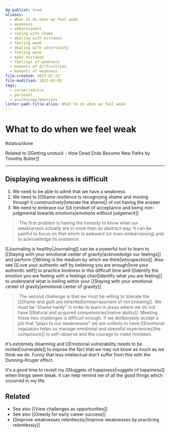 ```yaml
---
dg-publish: true
aliases:
  - What to do when we feel weak
  - weakness
  - embarassment
  - coping with shame
  - dealing with mistakes
  - feeling weak
  - dealing with uncertainty
  - feeling weak
  - make mistakes
  - feelings of weakness
  - moments of difficulties
  - moments of weakness
file-created: 2023-02-22
file-modified: 2023-05-05
tags:
  - career/advice
  - personal
  - psychology/emotions
linter-yaml-title-alias: What to do when we feel weak
---
```


# What to do when we feel weak

#status/done

Related to [[Getting unstuck -  How Dead Ends Become New Paths by Timothy Butler]]

---

## Displaying weakness is difficult

1. We need to be able to admit that we have a weakness
2. We need to [[Shame resilience is recognizing shame and moving through it constructively|tolerate the shame]] of not having the answer
3. We need to embrace our [[A mindset of acceptance and being non-judgmental towards emotions|emotions without judgement]]

>  The first problem is having the honesty to know what our weaknesses actually are in more than an abstract way. It can be painful to focus on that which is awkward (or even embarrassing) and to acknowledge its existence. 

[[Journaling is healthy|Journaling]] can be a powerful tool to learn to [[Staying with your emotional center of gravity|acknowledge our feelings]] and perform [[Writing is the medium by which we think|introspection]]. Also see [[Love your authentic self by believing you are enough|love your authentic self]] to practice kindness in this difficult time and [[Identify the emotion you are feeling with a feelings chart|identify what you are feeling]] to understand what is boiling within your [[Staying with your emotional center of gravity|emotional center of gravity]].

>  The second challenge is that we must be willing to tolerate the [[Shame and guilt are inherited|embarrassment of not knowing]]. We must be “shame hardy” in order to learn in areas where we do not have [[Natural and acquired competencies|native ability]]. Meeting these two challenges is difficult enough. If we deliberately accept a job that “plays to our weaknesses” we are unlikely to have [[Emotional regulation helps us manage emotional and stressful experiences|the composure]] to self-observe and the courage to make mistakes.

It's extremely disarming and [[Emotional vulnerability needs to be invited|vulnerable]] to expose the fact that we may not know as much as we think we do. Funny that less intellectual don't suffer from this with the Dunning-Kruger effect.

It's a good time to revisit my [[Nuggets of happiness|nuggets of happiness]] when things seem bleak. It can help remind me of all the good things which occurred in my life. 

## Related

- See also [[View challenges as opportunities]]
- See also [[Greedy for early career success]]
- [[Improve weaknesses relentlessly|Improve weaknesses by practicing relentlessly]]
